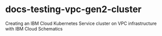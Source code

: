# docs-testing-vpc-gen2-cluster
Creating an IBM Cloud Kubernetes Service cluster on VPC infrastructure with IBM Cloud Schematics
